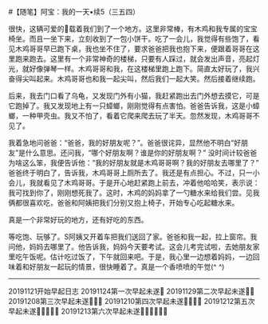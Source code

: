 #【随笔】阿宝：我的一天•续5（三五四）

很快，这辆可爱的🚗载着我们到了一个地方。这里非常棒，有木鸡和我专属的宝宝椅坐。而且一坐下来，立刻收到了一包小饼干。吃了一会儿，我觉得有些饱了，看见木鸡哥哥早已跑下桌，我也坐不住了，要求爸爸把我也抱下来，便跟着哥哥在这里跑来跑去。这里有一个非常神奇的楼梯，只要有人踩过，就会发出声音，亮起灯光，就好像弹琴一样。木鸡哥哥和我，在这楼梯里跑上跑下。简直太好玩了，我兴奋得尖叫起来。木鸡哥哥也和我一起尖叫，然后我们一起大笑。然后接着继续跑。

后来，我去门口看了乌龟，又发现门外有小猫，我赶紧跑出去门外想去摸它，可是它跑掉了。我又发现地上有一只蟑螂，刚刚觉得有点害怕。爸爸告诉我，这是小蟑螂，一种甲壳虫。我又不怕了，看着它爬来爬去玩了半天。忽然发现，木鸡哥哥不见了。

我着急地问爸爸：“爸爸，我的好朋友呢？”。爸爸很诧异，显然他不明白“好朋友”是什么意思。还问我，“哪个好朋友啊？谁是你的好朋友啊？” 没时间计较爸爸为啥这么笨，我便告诉他：“我的好朋友就是木鸡哥哥啊？我的好朋友去哪里了？” 爸爸终于明白了，告诉我，木鸡哥哥上厕所去了。我还是有点担心。不过，只一小会儿，我就看见了木鸡哥哥。于是开心地赶紧跑上前去，冲着他哈哈笑，表示说：我可找到你了，刚刚想死我了。这时，木鸡的妈妈拿了一勺糖水来给我们尝。见我俩都很喜欢吃，爸爸和阿姨把我们分别又抱上椅子，开始专心吃起糖水来。

真是一个非常好玩的地方，还有好吃的东西。

等吃饱、玩够了。S阿姨又开着车把我们送回了家。爸爸和我一起，拉上窗帘。我问他，妈妈去哪里了。他告诉我，妈妈今天要考试。这会儿考完试啦，去她朋友家里吃午饭呢。估计吃过饭了，下午就回来吧。于是，我心里一边想着妈妈，一边回味着和好朋友一起玩的情景，很快睡着了。真是一个香喷喷的午觉(^ ^)

----

20191121开始早起日志
20191124第一次早起未遂💪
20191129第二次早起未遂💪💪
20191208第三次早起未遂💪💪💪
20191210第四次早起未遂💪💪💪💪
20191212第五次早起未遂💪💪💪💪💪
20191213第六次早起未遂💪💪💪💪💪💪




